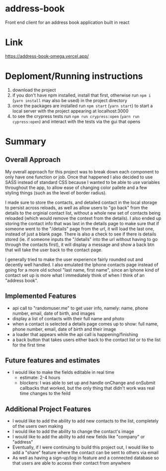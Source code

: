 # address-book
Front end client for an address book application built in react

# Link
https://address-book-omega.vercel.app/

# Deploment/Running instructions
1. download the project
2. if you don't have npm installed, install that first, otherwise run ```npm i``` (```yarn install``` may also be used) in the project directory
3. once the packages are installed run ```npm start``` (```yarn start```) to start a local server with the project appearing at localhost:3000
4. to see the crypress tests run ```npm run crypress:open``` (```yarn run cypress:open```) and interact with the tests via the gui that opens


# Summary
## Overall Approach

My overall approach for this project was to break down each component to only have one function or job. Once that happened I also decided to use SASS instead of standard CSS because I wanted to be able to use variables throughout the app, to allow ease of changing color pallete and a few styling things (such as the level of border radius).

I made sure to store the contacts, and detailed contact in the local storage to persist across reloads, as well as allow users to "go back" from the details to the orginial contact list, without a whole new set of contacts being reloaded (which would remove the context from the details). I also ended up storing the contact info that was last in the details page to make sure that if someone went to the "/details" page from the url, it will load the last one, instead of just a blank page. There is also a check to see if there is details stored (ie. if someone inputs the "/details" into the url without having to go through the contacts first), it will display a message and show a back btn that will take the user back to the contact page.

I generally tried to make the user experience fairly rounded out and decently well handled. I also emulated the Iphone contacts page instead of going for a more old school "last name, first name", since an Iphone kind of contact set up is more what I immediately think of when I think of an "address book". 

## Implemented Features
- api call to "randomuser.me" to get user info, namely: name, phone number, email, date of birth, and images
- display a list of contacts with their full name and photo
- when a contact is selected a details page comes up to show: full name, phone number, email, date of birth and their image
- a loader that appears while the api call is happening/finishing
- a back button that takes users either back to the contact list or to the list for the first time

## Future features and estimates
- I would like to make the fields editable in real time
  - estimate: 2-4 hours 
  - blockers: I was able to set up and handle onChange and onSubmit callbacks that worked, but the only thing that didn't work was real time changes to the feild

## Additional Project Features
- I would like to add the ability to add new contacts to the list, completely of the users own making
- I would like to add the ability to change the contact's image
- I would like to add the ability to add new fields like "company" or "address"
- Eventually, if I were continuing to build this project out, I would like to add a "share" feature where the contact can be sent to others via email
- As well as having a sign-up/log in feature and a connected database so that users are able to access their contact from anywhere

